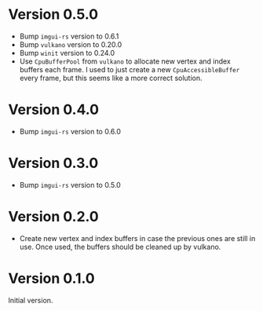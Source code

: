 
# Version 0.5.0

* Bump `imgui-rs` version to 0.6.1
* Bump `vulkano` version to 0.20.0
* Bump `winit` version to 0.24.0
* Use `CpuBufferPool` from `vulkano` to allocate new vertex and index buffers each frame. I used to just create a new `CpuAccessibleBuffer` every frame, but this seems like a more correct solution.

# Version 0.4.0

* Bump `imgui-rs` version to 0.6.0

# Version 0.3.0

* Bump `imgui-rs` version to 0.5.0

# Version 0.2.0

* Create new vertex and index buffers in case the previous ones are still in use. Once used, the buffers should be cleaned up by vulkano.

# Version 0.1.0

Initial version.